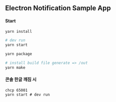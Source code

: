 ## Electron Notification Sample App


#### Start

```bash
yarn install

# dev run
yarn start 

yarn package

# install build file generate => /out
yarn make 
```

#### 콘솔 한글 깨짐 시

```shell
chcp 65001
yarn start # dev run
```